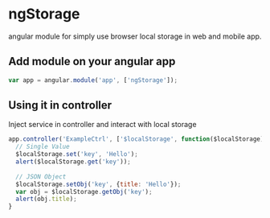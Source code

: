 # ngStorage
angular module for simply use browser local storage in web and mobile app.

## Add module on your angular app
```javascript
var app = angular.module('app', ['ngStorage']);
```

## Using it in controller
Inject service in controller and interact with local storage

```javascript
app.controller('ExampleCtrl', ['$localStorage', function($localStorage){
  // Single Value
  $localStorage.set('key', 'Hello');
  alert($localStorage.get('key'));
  
  // JSON Object
  $localStorage.setObj('key', {title: 'Hello'});
  var obj = $localStorage.getObj('key');
  alert(obj.title);
}
```
